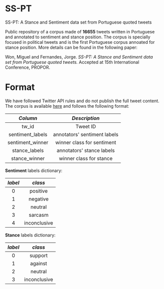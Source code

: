 # SS-PT
SS-PT: A Stance and Sentiment data set from Portuguese quoted tweets


Public repository of a corpus made of **16655**  tweets written in Portuguese and annotated to sentiment and stance position. The corpus is specially focused in political tweets and is the first Portuguese corpus annoated for stance position. More details can be found in the following paper:

Won, Miguel and Fernandes, Jorge. *SS-PT: A Stance and Sentiment data set from Portuguese quoted tweets.* Accepted at 15th International Conference, PROPOR.

# Format

We have followed Twitter API rules and do not publish the full tweet content. The corpus is available [here](https://github.com/miguelwon/SS-PT/blob/main/data/ss_pt.csv) and follows the following format:


| *Column* |  *Description*  |
| :-----: | :-----: |
| tw_id| Tweet ID |
| sentiment_labels| annotators' sentiment labels|
| sentiment_winner| winner class for sentiment |
| stance_labels | annotators' stance labels|
| stance_winner | winner class for stance |

**Sentiment** labels dictionary:

| *label* |  *class*  |
| :-----: |  :-----:  |
|    0    | positive  |
|    1    | negative  |
|    2    | neutral  |
|    3    | sarcasm  |
|    4    | inconclusive  |

**Stance** labels dictionary:

| *label* |  *class*  |
| :-----: |  :-----:  |
|    0    | support  |
|    1    | against  |
|    2    | neutral  |
|    3    | inconclusive  |
